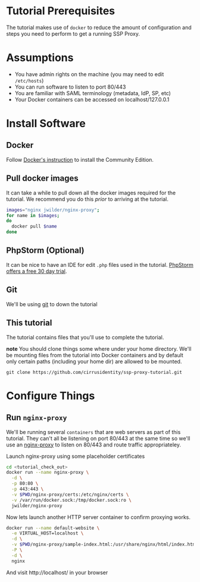# Tutorial Prerequisites

The tutorial makes use of `docker` to reduce the amount of
configuration and steps you need to perform to get a running SSP
Proxy.

# Assumptions

* You have admin rights on the machine (you may need to edit `/etc/hosts`)
* You can run software to listen to port 80/443
* You are familiar with SAML terminology (metadata, IdP, SP, etc)
* Your Docker containers can be accessed on localhost/127.0.0.1


# Install Software

## Docker

Follow [Docker's instruction](https://www.docker.com/community-edition#download) to install the Community Edition.


## Pull docker images

It can take a while to pull down all the docker images required for
the tutorial. We recommend you do this *prior* to arriving at the tutorial.

```bash
images="nginx jwilder/nginx-proxy";
for name in $images;
do 
  docker pull $name
done
```

## PhpStorm (Optional)

It can be nice to have an IDE for edit `.php` files used in the tutorial.
[PhpStorm offers a free 30 day trial](https://www.jetbrains.com/phpstorm/).

## Git

We'll be using [git](https://git-scm.com/downloads) to down the tutorial

## This tutorial

The tutorial contains files that you'll use to complete the tutorial.

**note** You should clone things some where under your home
  directory. We'll be mounting files from the tutorial into Docker
  containers and by default only certain paths (including your home
  dir) are allowed to be mounted.

    git clone https://github.com/cirrusidentity/ssp-proxy-tutorial.git


# Configure Things

## Run `nginx-proxy`

We'll be running several `containers` that are web servers as part of
this tutorial. They can't all be listening on port 80/443 at the same
time so we'll use an
[nginx-proxy](https://hub.docker.com/r/jwilder/nginx-proxy/) to listen
on 80/443 and route traffic appropriateley.

Launch nginx-proxy using some placeholder certificates
```bash
cd <tutorial_check_out>
docker run --name nginx-proxy \
  -d \
  -p 80:80 \
  -p 443:443 \
  -v $PWD/nginx-proxy/certs:/etc/nginx/certs \
  -v /var/run/docker.sock:/tmp/docker.sock:ro \
  jwilder/nginx-proxy
```

Now lets launch another HTTP server container to confirm proxying works.

```bash
docker run --name default-website \
  -e VIRTUAL_HOST=localhost \
  -d \
  -v $PWD/nginx-proxy/sample-index.html:/usr/share/nginx/html/index.html \
  -P \
  -d \
  nginx
```

And visit http://localhost/ in your browser
